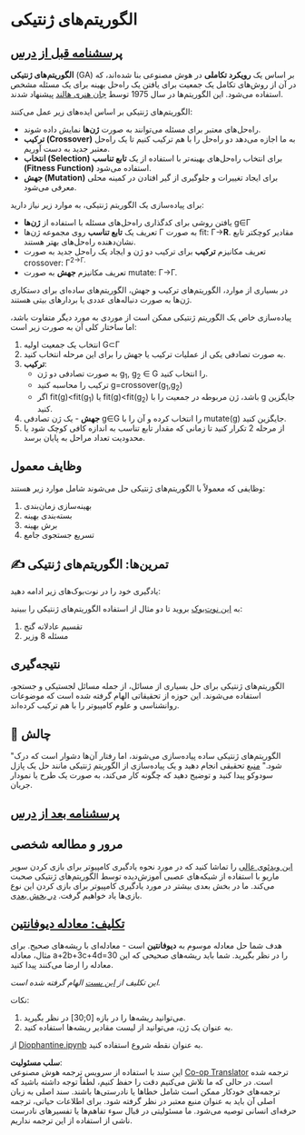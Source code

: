 <!--
CO_OP_TRANSLATOR_METADATA:
{
  "original_hash": "893aa368cb485da704b466a0f3775587",
  "translation_date": "2025-08-24T10:35:14+00:00",
  "source_file": "lessons/6-Other/21-GeneticAlgorithms/README.md",
  "language_code": "fa"
}
-->
# الگوریتم‌های ژنتیکی

## [پرسشنامه قبل از درس](https://red-field-0a6ddfd03.1.azurestaticapps.net/quiz/121)

**الگوریتم‌های ژنتیکی** (GA) بر اساس یک **رویکرد تکاملی** در هوش مصنوعی بنا شده‌اند، که در آن از روش‌های تکامل یک جمعیت برای یافتن یک راه‌حل بهینه برای یک مسئله مشخص استفاده می‌شود. این الگوریتم‌ها در سال 1975 توسط [جان هنری هالند](https://wikipedia.org/wiki/John_Henry_Holland) پیشنهاد شدند.

الگوریتم‌های ژنتیکی بر اساس ایده‌های زیر عمل می‌کنند:

* راه‌حل‌های معتبر برای مسئله می‌توانند به صورت **ژن‌ها** نمایش داده شوند.
* **ترکیب (Crossover)** به ما اجازه می‌دهد دو راه‌حل را با هم ترکیب کنیم تا یک راه‌حل معتبر جدید به دست آوریم.
* **انتخاب (Selection)** برای انتخاب راه‌حل‌های بهینه‌تر با استفاده از یک **تابع تناسب (Fitness Function)** استفاده می‌شود.
* **جهش (Mutation)** برای ایجاد تغییرات و جلوگیری از گیر افتادن در کمینه محلی معرفی می‌شود.

برای پیاده‌سازی یک الگوریتم ژنتیکی، به موارد زیر نیاز دارید:

* یافتن روشی برای کدگذاری راه‌حل‌های مسئله با استفاده از **ژن‌ها** g∈Γ
* تعریف یک **تابع تناسب** روی مجموعه ژن‌ها Γ به صورت fit: Γ→**R**. مقادیر کوچکتر تابع نشان‌دهنده راه‌حل‌های بهتر هستند.
* تعریف مکانیزم **ترکیب** برای ترکیب دو ژن و ایجاد یک راه‌حل جدید به صورت crossover: Γ<sup>2</sub>→Γ.
* تعریف مکانیزم **جهش** به صورت mutate: Γ→Γ.

در بسیاری از موارد، الگوریتم‌های ترکیب و جهش، الگوریتم‌های ساده‌ای برای دستکاری ژن‌ها به صورت دنباله‌های عددی یا بردارهای بیتی هستند.

پیاده‌سازی خاص یک الگوریتم ژنتیکی ممکن است از موردی به مورد دیگر متفاوت باشد، اما ساختار کلی آن به صورت زیر است:

1. انتخاب یک جمعیت اولیه G⊂Γ
2. به صورت تصادفی یکی از عملیات ترکیب یا جهش را برای این مرحله انتخاب کنید.
3. **ترکیب**:
   * به صورت تصادفی دو ژن g<sub>1</sub>, g<sub>2</sub> ∈ G را انتخاب کنید.
   * ترکیب را محاسبه کنید g=crossover(g<sub>1</sub>,g<sub>2</sub>)
   * اگر fit(g)<fit(g<sub>1</sub>) یا fit(g)<fit(g<sub>2</sub>) باشد، ژن مربوطه در جمعیت را با g جایگزین کنید.
4. **جهش** - یک ژن تصادفی g∈G را انتخاب کرده و آن را با mutate(g) جایگزین کنید.
5. از مرحله 2 تکرار کنید تا زمانی که مقدار تابع تناسب به اندازه کافی کوچک شود یا محدودیت تعداد مراحل به پایان برسد.

## وظایف معمول

وظایفی که معمولاً با الگوریتم‌های ژنتیکی حل می‌شوند شامل موارد زیر هستند:

1. بهینه‌سازی زمان‌بندی
1. بسته‌بندی بهینه
1. برش بهینه
1. تسریع جستجوی جامع

## ✍️ تمرین‌ها: الگوریتم‌های ژنتیکی

یادگیری خود را در نوت‌بوک‌های زیر ادامه دهید:

به [این نوت‌بوک](../../../../../lessons/6-Other/21-GeneticAlgorithms/Genetic.ipynb) بروید تا دو مثال از استفاده الگوریتم‌های ژنتیکی را ببینید:

1. تقسیم عادلانه گنج
1. مسئله 8 وزیر

## نتیجه‌گیری

الگوریتم‌های ژنتیکی برای حل بسیاری از مسائل، از جمله مسائل لجستیکی و جستجو، استفاده می‌شوند. این حوزه از تحقیقاتی الهام گرفته شده است که موضوعات روانشناسی و علوم کامپیوتر را با هم ترکیب کرده‌اند.

## 🚀 چالش

"الگوریتم‌های ژنتیکی ساده پیاده‌سازی می‌شوند، اما رفتار آن‌ها دشوار است که درک شود." [منبع](https://wikipedia.org/wiki/Genetic_algorithm) تحقیقی انجام دهید و یک پیاده‌سازی از الگوریتم ژنتیکی مانند حل یک پازل سودوکو پیدا کنید و توضیح دهید که چگونه کار می‌کند، به صورت یک طرح یا نمودار جریان.

## [پرسشنامه بعد از درس](https://red-field-0a6ddfd03.1.azurestaticapps.net/quiz/221)

## مرور و مطالعه شخصی

[این ویدئوی عالی](https://www.youtube.com/watch?v=qv6UVOQ0F44) را تماشا کنید که در مورد نحوه یادگیری کامپیوتر برای بازی کردن سوپر ماریو با استفاده از شبکه‌های عصبی آموزش‌دیده توسط الگوریتم‌های ژنتیکی صحبت می‌کند. ما در بخش بعدی بیشتر در مورد یادگیری کامپیوتر برای بازی کردن این نوع بازی‌ها یاد خواهیم گرفت. [در بخش بعدی](../22-DeepRL/README.md).

## [تکلیف: معادله دیوفانتین](../../../../../lessons/6-Other/21-GeneticAlgorithms/Diophantine.ipynb)

هدف شما حل معادله موسوم به **دیوفانتین** است - معادله‌ای با ریشه‌های صحیح. برای مثال، معادله a+2b+3c+4d=30 را در نظر بگیرید. شما باید ریشه‌های صحیحی که این معادله را ارضا می‌کنند پیدا کنید.

*این تکلیف از [این پست](https://habr.com/post/128704/) الهام گرفته شده است.*

نکات:

1. می‌توانید ریشه‌ها را در بازه [0;30] در نظر بگیرید.
1. به عنوان یک ژن، می‌توانید از لیست مقادیر ریشه‌ها استفاده کنید.

از [Diophantine.ipynb](../../../../../lessons/6-Other/21-GeneticAlgorithms/Diophantine.ipynb) به عنوان نقطه شروع استفاده کنید.

**سلب مسئولیت**:  
این سند با استفاده از سرویس ترجمه هوش مصنوعی [Co-op Translator](https://github.com/Azure/co-op-translator) ترجمه شده است. در حالی که ما تلاش می‌کنیم دقت را حفظ کنیم، لطفاً توجه داشته باشید که ترجمه‌های خودکار ممکن است شامل خطاها یا نادرستی‌ها باشند. سند اصلی به زبان اصلی آن باید به عنوان منبع معتبر در نظر گرفته شود. برای اطلاعات حیاتی، ترجمه حرفه‌ای انسانی توصیه می‌شود. ما مسئولیتی در قبال سوء تفاهم‌ها یا تفسیرهای نادرست ناشی از استفاده از این ترجمه نداریم.